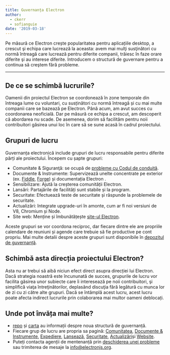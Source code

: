 ```yaml
---
title: Guvernanța Electron
author:
  - ckerr
  - sofianguie
date: '2019-03-18'
---
```


Pe măsură ce Electron crește popularitatea pentru aplicațiile desktop, a crescut şi echipa care lucrează la aceasta: avem mai mulţi susţinători cu normă întreagă care lucrează pentru diferite companii, trăiesc în faze orare diferite şi au interese diferite. Introducem o structură de guvernare pentru a continua să creştem fără probleme.

---

## De ce se schimbă lucrurile?

Oamenii din proiectul Electron se coordonează în zone temporale din întreaga lume cu voluntari, cu susținători cu normă întreagă și cu mai multe companii care se bazează pe Electron. Până acum, am avut succes cu coordonarea neoficială. Dar pe măsură ce echipa a crescut, am descoperit că abordarea nu scade. De asemenea, dorim să facilităm pentru noii contribuitori găsirea unui loc în care să se sune acasă în cadrul proiectului.

## Grupuri de lucru

Guvernanța electronică include grupuri de lucru responsabile pentru diferite părți ale proiectului. Începem cu șapte grupuri:
 * Comunitate & Siguranţă: se ocupă de [probleme cu Codul de conduită](https://github.com/electron/governance/blob/master/CODE_OF_CONDUCT.md).
 * Documente & Instrumente: Supervizează unelte concentrate pe exterior (ex. [Fiddle](https://electronjs.org/fiddle), [Forge](https://electronforge.io/)) și documentația Electron [](https://electronjs.org/docs).
 * Sensibilizare: Ajută la creșterea comunității Electron.
 * Lansări: Partajările de facilități sunt stabile și la program.
 * Securitate: Efectuează teste de securitate și răspunde la problemele de securitate.
 * Actualizări: Integrate upgrade-uri în amonte, cum ar fi noi versiuni de V8, Chromium și Node.
 * Site web: Menține și îmbunătățește [site-ul Electron](https://electronjs.org/).

Aceste grupuri se vor coordona reciproc, dar fiecare dintre ele are propriile calendare de reuniuni și agende care trebuie să fie productive pe cont propriu. Mai multe detalii despre aceste grupuri sunt disponibile în [depozitul de guvernanță](https://github.com/electron/governance/blob/master/README.md).

## Schimbă asta direcția proiectului Electron?

Asta nu ar trebui să aibă niciun efect direct asupra direcției lui Electron. Dacă strategia noastră este încununată de succes, grupurile de lucru vor facilita găsirea unor subiecte care îi interesează pe noii contribuitori, şi simplifică viaţa întreţinătorilor, deplasând discuţia fără legătură cu munca lor de zi cu zi către alte grupuri. Dacă se întâmplă acest lucru, acest lucru poate afecta indirect lucrurile prin colaborarea mai multor oameni deblocați.

## Unde pot învăța mai multe?

 * [repo](https://github.com/electron/governance/) și [carta](https://github.com/electron/governance/tree/master/charter) au informații despre noua structură de guvernanță.
 * Fiecare grup de lucru are propria sa pagină: [Comunitatea](https://github.com/electron/governance/tree/master/wg-community-safety), [Documente & Instrumente](https://github.com/electron/governance/tree/master/wg-docs-tools), [Expediere](https://github.com/electron/governance/tree/master/wg-outreach), [Lansează](https://github.com/electron/governance/tree/master/wg-releases), [Securitate](https://github.com/electron/governance/tree/master/wg-security), [Actualizări](https://github.com/electron/governance/tree/master/wg-upgrades)și [Website](https://github.com/electron/governance/tree/master/wg-website).
 * Puteți contacta agenții de mentenanță prin [deschiderea unei probleme](https://github.com/electron/governance/issues) sau trimiterea de mesaje la [info@electronjs.org](mailto:info@electronjs.org).
